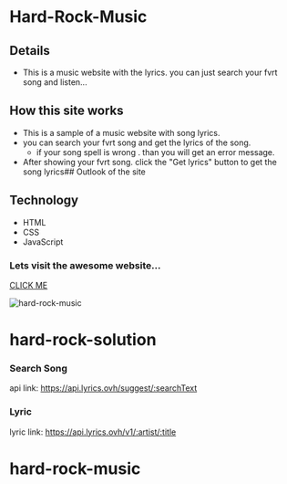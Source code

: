 # Hard-Rock-Music
## Details 
* This is a music website with the lyrics. you can just search your fvrt song and listen...

## How this site works
* This is a sample of a music website with song lyrics.
* you can search your fvrt song and get the lyrics of the song.
  - if your song spell is wrong . than you will get an error message.
* After showing your fvrt song. click the "Get lyrics" button to get the song lyrics## Outlook of the site

## Technology
+  HTML
+  CSS
+  JavaScript


### Lets visit the awesome website...
[CLICK ME](http://hardrockmusic.nasifshahriar.co/)

![hard-rock-music](images/site-ss.jpg)

# hard-rock-solution
### Search Song
api link: https://api.lyrics.ovh/suggest/:searchText
### Lyric
lyric link: https://api.lyrics.ovh/v1/:artist/:title
# hard-rock-music
